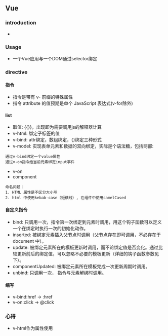 ## Vue
### introduction
* 


### Usage
* 一个Vue应用与一个DOM通过selector绑定

### directive 
#### 指令
* 指令是带有 v- 前缀的特殊属性
* 指令 attribute 的值预期是单个 JavaScript 表达式(v-for除外)
#### list
* 取值: {{}}，出现即为需要调用js的解释器计算
* v-html: 绑定子标签的值
* v-bind: attr绑定，数组绑定，{}绑定三种形式
* v-model: 实现表单元素和数据的双向绑定，实际是个语法糖，包括两部:
```
通过v-bind绑定一个value属性
通过v-on指令给当前元素绑定input事件
```
* v-on
* component
```
命名问题： 
1. HTML 属性是不区分大小写
2. html 中使用kebab-case（短横线）, 在组件中使用camelCased
```
#### 自定义指令
* bind: 只调用一次，指令第一次绑定到元素时调用，用这个钩子函数可以定义一个在绑定时执行一次的初始化动作。
* inserted: 被绑定元素插入父节点时调用（父节点存在即可调用，不必存在于 document 中）。
* update: 被绑定元素所在的模板更新时调用，而不论绑定值是否变化。通过比较更新前后的绑定值，可以忽略不必要的模板更新（详细的钩子函数参数见下）。
* componentUpdated: 被绑定元素所在模板完成一次更新周期时调用。
* unbind: 只调用一次， 指令与元素解绑时调用。

#### 缩写
* v-bind:href -> :href
* v-on:click -> @click

### 心得
* v-html作为属性使用